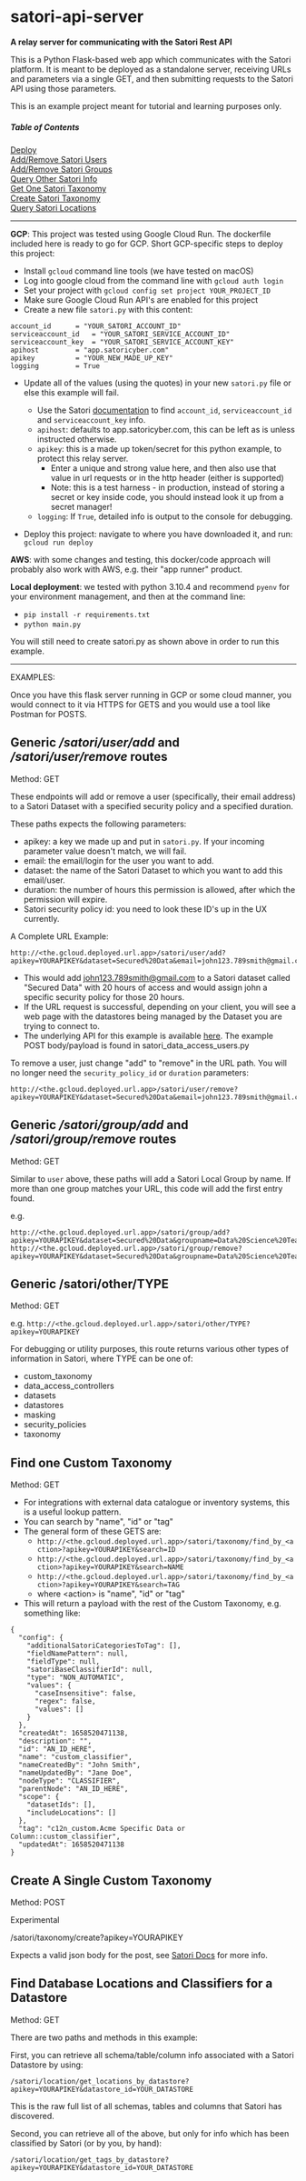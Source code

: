 # satori-api-server
**A relay server for communicating with the Satori Rest API**

This is a Python Flask-based web app which communicates with the Satori platform. It is meant to be deployed as a standalone server, receiving URLs and parameters via a single GET, and then submitting requests to the Satori API using those parameters. 

This is an example project meant for tutorial and learning purposes only.

##### Table of Contents  
[Deploy](#deploy)  
[Add/Remove Satori Users](#users)  
[Add/Remove Satori Groups](#groups)  
[Query Other Satori Info](#other)  
[Get One Satori Taxonomy](#one_taxonomy)  
[Create Satori Taxonomy](#create_taxonomy)  
[Query Satori Locations](#locations)  

___

<a name="deploy"/>

**GCP**: This project was tested using Google Cloud Run. The dockerfile included here is ready to go for GCP. Short GCP-specific steps to deploy this project:

- Install ```gcloud``` command line tools (we have tested on macOS)
- Log into google cloud from the command line with ```gcloud auth login```
- Set your project with ```gcloud config set project YOUR_PROJECT_ID```
- Make sure Google Cloud Run API's are enabled for this project
- Create a new file ```satori.py``` with this content:

```
account_id		= "YOUR_SATORI_ACCOUNT_ID"
serviceaccount_id 	= "YOUR_SATORI_SERVICE_ACCOUNT_ID"
serviceaccount_key	= "YOUR_SATORI_SERVICE_ACCOUNT_KEY"
apihost			= "app.satoricyber.com"
apikey 			= "YOUR_NEW_MADE_UP_KEY"
logging 		= True
```

- Update all of the values (using the quotes) in your new ```satori.py``` file or else this example will fail. 
	- Use the Satori [documentation](https://app.satoricyber.com/docs/api) to find ```account_id```, ```serviceaccount_id``` and ```serviceaccount_key``` info. 
	- ```apihost```: defaults to app.satoricyber.com, this can be left as is unless instructed otherwise.
	- ```apikey```: this is a made up token/secret for this python example, to protect this relay server. 
		- Enter a unique and strong value here, and then also use that value in url requests or in the http header (either is supported)
		- Note: this is a test harness - in production, instead of storing a secret or key inside code, you should instead look it up from a secret manager!
	- ```logging```: If ```True```, detailed info is output to the console for debugging.

- Deploy this project: navigate to where you have downloaded it, and run: ```gcloud run deploy```

**AWS**: with some changes and testing, this docker/code approach will probably also work with AWS, e.g. their "app runner" product. 

**Local deployment**: we tested with python 3.10.4 and recommend ```pyenv``` for your environment management, and then at the command line:

- ```pip install -r requirements.txt```
- ```python main.py```

You will still need to create satori.py as shown above in order to run this example.

___

EXAMPLES:

Once you have this flask server running in GCP or some cloud manner, you would connect to it via HTTPS for GETS and you would use a tool like Postman for POSTS.

<a name="users"/>


## Generic _/satori/user/add_ and _/satori/user/remove_ routes

Method: GET 

These endpoints will add or remove a user (specifically, their email address) to a Satori Dataset with a specified security policy and a specified duration.

These paths expects the following parameters:

- apikey: a key we made up and put in ```satori.py```. If your incoming parameter value doesn't match, we will fail.
- email: the email/login for the user you want to add.
- dataset: the name of the Satori Dataset to which you want to add this email/user.
- duration: the number of hours this permission is allowed, after which the permission will expire.
- Satori security policy id: you need to look these ID's up in the UX currently.

A Complete URL Example: 

```
http://<the.gcloud.deployed.url.app>/satori/user/add?apikey=YOURAPIKEY&dataset=Secured%20Data&email=john123.789smith@gmail.com&duration=20&security_policy_id=SATORI_SECURITY_POLICY_ID
```

- This would add john123.789smith@gmail.com to a Satori dataset called "Secured Data" with 20 hours of access and would assign john a specific security policy for those 20 hours.
- If the URL request is successful, depending on your client, you will see a web page with the datastores being managed by the Dataset you are trying to connect to.
- The underlying API for this example is available [here](https://app.satoricyber.com/docs/api#post-/api/v1/data-access-rule/instant-access). The example POST body/payload is found in satori_data_access_users.py


To remove a user, just change "add" to "remove" in the URL path. You will no longer need the ```security_policy_id``` or ```duration``` parameters:

```
http://<the.gcloud.deployed.url.app>/satori/user/remove?apikey=YOURAPIKEY&dataset=Secured%20Data&email=john123.789smith@gmail.com
```

<a name="groups"/>


## Generic _/satori/group/add_ and _/satori/group/remove_ routes

Method: GET

Similar to ```user``` above, these paths will add a Satori Local Group by name. If more than one group matches your URL, this code will add the first entry found.

e.g. 

```
http://<the.gcloud.deployed.url.app>/satori/group/add?apikey=YOURAPIKEY&dataset=Secured%20Data&groupname=Data%20Science%20Team&duration=20&security_policy_id=SATORI_SECURITY_POLICY_ID
http://<the.gcloud.deployed.url.app>/satori/group/remove?apikey=YOURAPIKEY&dataset=Secured%20Data&groupname=Data%20Science%20Team&duration=20&security_policy_id=SATORI_SECURITY_POLICY_ID
```

<a name="other"/>

## Generic /satori/other/TYPE

Method: GET

e.g. 
```http://<the.gcloud.deployed.url.app>/satori/other/TYPE?apikey=YOURAPIKEY```

For debugging or utility purposes, this route returns various other types of information in Satori, where TYPE can be one of:

- custom_taxonomy
- data_access_controllers
- datasets
- datastores
- masking
- security_policies
- taxonomy


<a name="one_taxonomy"/>

## Find one Custom Taxonomy

Method: GET

- For integrations with external data catalogue or inventory systems, this is a useful lookup pattern.
- You can search by "name", "id" or "tag"
- The general form of these GETS are:
	- ```http://<the.gcloud.deployed.url.app>/satori/taxonomy/find_by_<action>?apikey=YOURAPIKEY&search=ID```
	- ```http://<the.gcloud.deployed.url.app>/satori/taxonomy/find_by_<action>?apikey=YOURAPIKEY&search=NAME```
	- ```http://<the.gcloud.deployed.url.app>/satori/taxonomy/find_by_<action>?apikey=YOURAPIKEY&search=TAG```
	- where \<action\> is "name", "id" or "tag"
- This will return a payload with the rest of the Custom Taxonomy, e.g. something like:

```
{
  "config": {
    "additionalSatoriCategoriesToTag": [],
    "fieldNamePattern": null,
    "fieldType": null,
    "satoriBaseClassifierId": null,
    "type": "NON_AUTOMATIC",
    "values": {
      "caseInsensitive": false,
      "regex": false,
      "values": []
    }
  },
  "createdAt": 1658520471138,
  "description": "",
  "id": "AN_ID_HERE",
  "name": "custom_classifier",
  "nameCreatedBy": "John Smith",
  "nameUpdatedBy": "Jane Doe",
  "nodeType": "CLASSIFIER",
  "parentNode": "AN_ID_HERE",
  "scope": {
    "datasetIds": [],
    "includeLocations": []
  },
  "tag": "c12n_custom.Acme Specific Data or Column::custom_classifier",
  "updatedAt": 1658520471138
}
```

<a name="create_taxonomy"/>

## Create A Single Custom Taxonomy

Method: POST

Experimental

/satori/taxonomy/create?apikey=YOURAPIKEY

Expects a valid json body for the post, see [Satori Docs](https://app.satoricyber.com/docs/api#post-/api/v1/taxonomy/custom/classifier) for more info.


<a name="locations"/>

## Find Database Locations and Classifiers for a Datastore

Method: GET

There are two paths and methods in this example:

First, you can retrieve all schema/table/column info associated with a Satori Datastore by using:

```/satori/location/get_locations_by_datastore?apikey=YOURAPIKEY&datastore_id=YOUR_DATASTORE```

This is the raw full list of all schemas, tables and columns that Satori has discovered.

Second, you can retrieve all of the above, but only for info which has been classified by Satori (or by you, by hand):

```/satori/location/get_tags_by_datastore?apikey=YOURAPIKEY&datastore_id=YOUR_DATASTORE```
